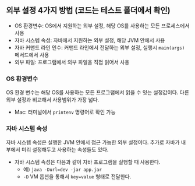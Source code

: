 ## 외부 설정 4가지 방법 (코드는 테스트 폴더에서 확인)
- OS 환경변수: OS에서 지원하는 외부 설정, 해당 OS를 사용하는 모든 프로세스에서 사용
- 자바 시스템 속성: 자바에서 지원하는 외부 설정, 해당 JVM 안에서 사용
- 자바 커맨드 라인 인수: 커맨드 라인에서 전달하는 외부 설정, 실행시 `main(args)` 메서드에서 사용
- 외부 파일: 프로그램에서 외부 파일을 직접 읽어서 사용

### OS 환경변수
OS 환경 변수는 해당 OS를 사용하는 모든 프로그램에서 읽을 수 잇는 설정값이다. 다른 외부 설정과 비교해서 사용범위가 가장 넓다.
- Mac: 터미널에서 `printenv` 명령어로 확인 가능

### 자바 시스템 속성
자바 시스템 속성은 실행한 JVM 안에서 접근 가능한 외부 설정이다. 추가로 자바가 내부에서 미리 설정해두고 사용하는 속성들도 있다.
- 자바 시스템 속성은 다음과 같이 자바 프로그램을 실행할 때 사용한다.
  - 예) `java -Durl=dev -jar app.jar`
  - `-D` VM 옵션을 통해서 `key=value` 형태로 전달한다.